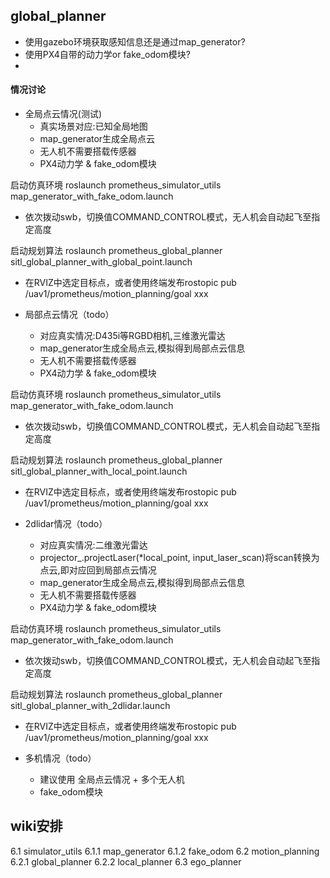 ## global_planner

  - 使用gazebo环境获取感知信息还是通过map_generator?
  - 使用PX4自带的动力学or fake_odom模块?
  - 

#### 情况讨论

 - 全局点云情况(测试)
   - 真实场景对应:已知全局地图
   - map_generator生成全局点云
   - 无人机不需要搭载传感器
   - PX4动力学 & fake_odom模块
 

启动仿真环境
roslaunch prometheus_simulator_utils map_generator_with_fake_odom.launch 
 
 - 依次拨动swb，切换值COMMAND_CONTROL模式，无人机会自动起飞至指定高度

启动规划算法
roslaunch prometheus_global_planner sitl_global_planner_with_global_point.launch
 
 - 在RVIZ中选定目标点，或者使用终端发布rostopic pub /uav1/prometheus/motion_planning/goal xxx



 - 局部点云情况（todo）
   - 对应真实情况:D435i等RGBD相机,三维激光雷达
   - map_generator生成全局点云,模拟得到局部点云信息
   - 无人机不需要搭载传感器
   - PX4动力学 & fake_odom模块


启动仿真环境
roslaunch prometheus_simulator_utils map_generator_with_fake_odom.launch 
 
 - 依次拨动swb，切换值COMMAND_CONTROL模式，无人机会自动起飞至指定高度

启动规划算法
roslaunch prometheus_global_planner sitl_global_planner_with_local_point.launch
 
 - 在RVIZ中选定目标点，或者使用终端发布rostopic pub /uav1/prometheus/motion_planning/goal xxx


 - 2dlidar情况（todo）
   - 对应真实情况:二维激光雷达
   - projector_.projectLaser(*local_point, input_laser_scan)将scan转换为点云,即对应回到局部点云情况
   - map_generator生成全局点云,模拟得到局部点云信息
   - 无人机不需要搭载传感器
   - PX4动力学 & fake_odom模块

启动仿真环境
roslaunch prometheus_simulator_utils map_generator_with_fake_odom.launch 
 
 - 依次拨动swb，切换值COMMAND_CONTROL模式，无人机会自动起飞至指定高度

启动规划算法
roslaunch prometheus_global_planner sitl_global_planner_with_2dlidar.launch
 
 - 在RVIZ中选定目标点，或者使用终端发布rostopic pub /uav1/prometheus/motion_planning/goal xxx


 - 多机情况（todo）
   - 建议使用 全局点云情况 + 多个无人机
   - fake_odom模块

## wiki安排

 6.1 simulator_utils
  6.1.1 map_generator
  6.1.2 fake_odom
 6.2 motion_planning
  6.2.1 global_planner
  6.2.2 local_planner
 6.3 ego_planner


